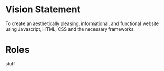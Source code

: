 # Vision Statement
To create an aesthetically pleasing, informational, and functional website using Javascript, HTML, CSS and the necessary frameworks.

# Roles
stuff

